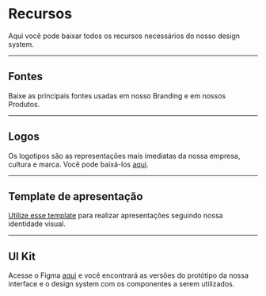 # Recursos

Aqui você pode baixar todos os recursos necessários do nosso design system.

<hr>

## Fontes

Baixe as principais fontes usadas em nosso Branding e em nossos Produtos.

<hr>

## Logos

Os logotipos são as representações mais imediatas da nossa empresa, cultura e marca. Você pode baixá-los [aqui](https://drive.google.com/drive/folders/1VEE7xRgfN7pFZLKjMUL8B471DT-AOfGI).

<hr>

## Template de apresentação

[Utilize esse template](https://docs.google.com/presentation/d/14xMlZUWUVwZ25WrzM0vBaNOOc0R4oaFUZMma9ncjaZo/edit?usp=sharing) para realizar apresentações seguindo nossa identidade visual.

<hr>

## UI Kit

Acesse o Figma [aqui](https://www.figma.com/proto/Nmq3X58lbHw5pUdRfM24wB/Index?node-id=0%3A34&starting-point-node-id=0%3A34) e você encontrará as versões do protótipo da nossa interface e o design system com os componentes a serem utilizados.
